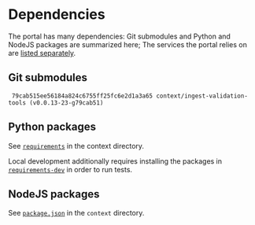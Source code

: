 # Dependencies

The portal has many dependencies:
Git submodules and Python and NodeJS packages are summarized here;
The services the portal relies on are [listed separately](/services).

## Git submodules

```
 79cab515ee56184a824c6755ff25fc6e2d1a3a65 context/ingest-validation-tools (v0.0.13-23-g79cab51)
```

## Python packages

See [`requirements`](/context/requirements.in) in the context directory.

Local development additionally requires installing the packages in [`requirements-dev`](/context/requirements-dev.in) in order to run tests.

## NodeJS packages

See [`package.json`](/context/package.json) in the `context` directory.
